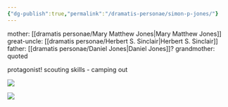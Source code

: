 ```yaml
---
{"dg-publish":true,"permalink":"/dramatis-personae/simon-p-jones/"}
---
```


mother: [[dramatis personae/Mary Matthew Jones\|Mary Matthew Jones]]
great-uncle: [[dramatis personae/Herbert S. Sinclair\|Herbert S. Sinclair]]
father: [[dramatis personae/Daniel Jones\|Daniel Jones]]?
grandmother: quoted 

protagonist!
scouting skills - camping out


![](https://i.imgur.com/VsUaKFU.png)

![](https://i.imgur.com/1uqmsCx.jpeg)
